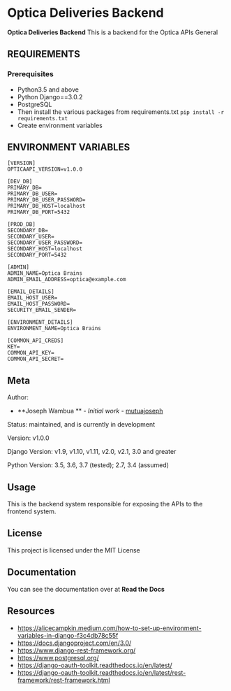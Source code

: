 # Optica Deliveries Backend

**Optica Deliveries Backend** This is a backend for the Optica APIs General

## REQUIREMENTS
### Prerequisites
* Python3.5 and above
* Python Django==3.0.2
* PostgreSQL
* Then install the various packages from requirements.txt `pip install -r requirements.txt`
* Create environment variables

## ENVIRONMENT VARIABLES
```
[VERSION]
OPTICAAPI_VERSION=v1.0.0

[DEV_DB]
PRIMARY_DB=
PRIMARY_DB_USER=
PRIMARY_DB_USER_PASSWORD=
PRIMARY_DB_HOST=localhost
PRIMARY_DB_PORT=5432

[PROD_DB]
SECONDARY_DB=
SECONDARY_USER=
SECONDARY_USER_PASSWORD=
SECONDARY_HOST=localhost
SECONDARY_PORT=5432

[ADMIN]
ADMIN_NAME=Optica Brains
ADMIN_EMAIL_ADDRESS=optica@example.com

[EMAIL_DETAILS]
EMAIL_HOST_USER=
EMAIL_HOST_PASSWORD=
SECURITY_EMAIL_SENDER=

[ENVIRONMENT_DETAILS]
ENVIRONMENT_NAME=Optica Brains

[COMMON_API_CREDS]
KEY=
COMMON_API_KEY=
COMMON_API_SECRET=

```

Meta
----
Author:
   * **Joseph Wambua ** - *Initial work* - [mutuajoseph](https://github.com/mutuajoseph)


Status:
    maintained, and is currently in development

Version:
    v1.0.0

Django Version:
    v1.9, v1.10, v1.11, v2.0, v2.1, 3.0 and greater

Python Version:
    3.5, 3.6, 3.7 (tested); 2.7, 3.4 (assumed)



Usage
-----
This is the backend system responsible for exposing the APIs to the frontend system.

## License
This project is licensed under the MIT License

Documentation
-------------
You can see the documentation over at **Read the Docs**

Resources
-------------
* https://alicecampkin.medium.com/how-to-set-up-environment-variables-in-django-f3c4db78c55f
* https://docs.djangoproject.com/en/3.0/
* https://www.django-rest-framework.org/
* https://www.postgresql.org/
* https://django-oauth-toolkit.readthedocs.io/en/latest/
* https://django-oauth-toolkit.readthedocs.io/en/latest/rest-framework/rest-framework.html